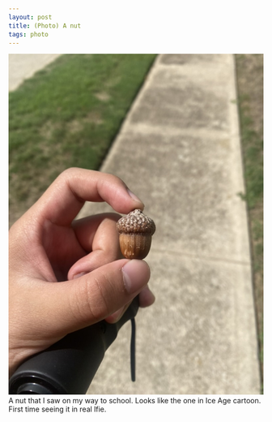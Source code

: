 ```yaml
---
layout: post
title: (Photo) A nut
tags: photo
---
```


![a nut](/assets/nut.jpeg)
A nut that I saw on my way to school. Looks like the one in Ice Age cartoon. First time seeing it in real lfie.
